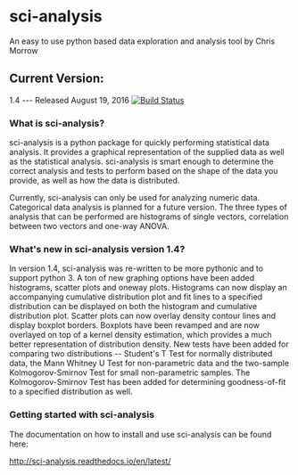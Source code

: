 # sci-analysis
An easy to use python based data exploration and analysis tool by Chris Morrow

## Current Version:
1.4 --- Released August 19, 2016
[![Build Status](https://travis-ci.org/cmmorrow/sci-analysis.svg?branch=master)](https://travis-ci.org/cmmorrow/sci-analysis)

### What is sci-analysis?
sci-analysis is a python package for quickly performing statistical data analysis. It provides a graphical representation of the supplied data as well as the statistical analysis. sci-analysis is smart enough to determine the correct analysis and tests to perform based on the shape of the data you provide, as well as how the data is distributed.

Currently, sci-analysis can only be used for analyzing numeric data. Categorical data analysis is planned for a future version. The three types of analysis that can be performed are histograms of single vectors, correlation between two vectors and one-way ANOVA.

### What's new in sci-analysis version 1.4?

In version 1.4, sci-analysis was re-written to be more pythonic and to support python 3. A ton of new graphing options have been added histograms, scatter plots and oneway plots. Histograms can now display an accompanying cumulative distribution plot and fit lines to a specified distribution can be displayed on both the histogram and cumulative distribution plot. Scatter plots can now overlay density contour lines and display boxplot borders. Boxplots have been revamped and are now overlayed on top of a kernel density estimation, which provides a much better representation of distribution density. New tests have been added for comparing two distributions -- Student's T Test for normally distributed data, the Mann Whitney U Test for non-parametric data and the two-sample Kolmogorov-Smirnov Test for small non-parametric samples. The Kolmogorov-Smirnov Test has been added for determining goodness-of-fit to a specified distribution as well. 

### Getting started with sci-analysis
The documentation on how to install and use sci-analysis can be found here:

http://sci-analysis.readthedocs.io/en/latest/


